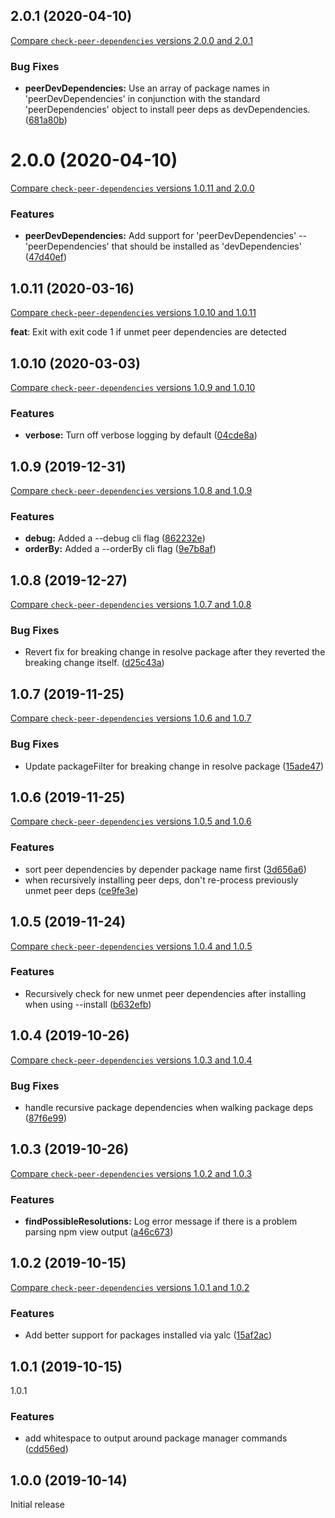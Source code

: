 ## 2.0.1 (2020-04-10)
[Compare `check-peer-dependencies` versions 2.0.0 and 2.0.1](https://github.com/christopherthielen/check-peer-dependencies/compare/2.0.0...2.0.1)

### Bug Fixes

* **peerDevDependencies:** Use an array of package names in 'peerDevDependencies' in conjunction with the standard 'peerDependencies' object to install peer deps as devDependencies. ([681a80b](https://github.com/christopherthielen/check-peer-dependencies/commit/681a80b))




# 2.0.0 (2020-04-10)
[Compare `check-peer-dependencies` versions 1.0.11 and 2.0.0](https://github.com/christopherthielen/check-peer-dependencies/compare/1.0.11...2.0.0)

### Features

* **peerDevDependencies:** Add support for 'peerDevDependencies' -- 'peerDependencies' that should be installed as 'devDependencies' ([47d40ef](https://github.com/christopherthielen/check-peer-dependencies/commit/47d40ef))




## 1.0.11 (2020-03-16)
[Compare `check-peer-dependencies` versions 1.0.10 and 1.0.11](https://github.com/christopherthielen/check-peer-dependencies/compare/1.0.10...1.0.11)

**feat**: Exit with exit code 1 if unmet peer dependencies are detected

## 1.0.10 (2020-03-03)
[Compare `check-peer-dependencies` versions 1.0.9 and 1.0.10](https://github.com/christopherthielen/check-peer-dependencies/compare/1.0.9...1.0.10)

### Features

* **verbose:** Turn off verbose logging by default ([04cde8a](https://github.com/christopherthielen/check-peer-dependencies/commit/04cde8a))




## 1.0.9 (2019-12-31)
[Compare `check-peer-dependencies` versions 1.0.8 and 1.0.9](https://github.com/christopherthielen/check-peer-dependencies/compare/1.0.8...1.0.9)

### Features

* **debug:** Added a --debug cli flag ([862232e](https://github.com/christopherthielen/check-peer-dependencies/commit/862232e))
* **orderBy:** Added a --orderBy cli flag ([9e7b8af](https://github.com/christopherthielen/check-peer-dependencies/commit/9e7b8af))




## 1.0.8 (2019-12-27)
[Compare `check-peer-dependencies` versions 1.0.7 and 1.0.8](https://github.com/christopherthielen/check-peer-dependencies/compare/1.0.7...1.0.8)

### Bug Fixes

* Revert fix for breaking change in resolve package after they reverted the breaking change itself. ([d25c43a](https://github.com/christopherthielen/check-peer-dependencies/commit/d25c43a))




## 1.0.7 (2019-11-25)
[Compare `check-peer-dependencies` versions 1.0.6 and 1.0.7](https://github.com/christopherthielen/check-peer-dependencies/compare/1.0.6...1.0.7)

### Bug Fixes

* Update packageFilter for breaking change in resolve package ([15ade47](https://github.com/christopherthielen/check-peer-dependencies/commit/15ade47))




## 1.0.6 (2019-11-25)
[Compare `check-peer-dependencies` versions 1.0.5 and 1.0.6](https://github.com/christopherthielen/check-peer-dependencies/compare/1.0.5...1.0.6)

### Features

* sort peer dependencies by depender package name first ([3d656a6](https://github.com/christopherthielen/check-peer-dependencies/commit/3d656a6))
* when recursively installing peer deps, don't re-process previously unmet peer deps ([ce9fe3e](https://github.com/christopherthielen/check-peer-dependencies/commit/ce9fe3e))




## 1.0.5 (2019-11-24)
[Compare `check-peer-dependencies` versions 1.0.4 and 1.0.5](https://github.com/christopherthielen/check-peer-dependencies/compare/1.0.4...1.0.5)

### Features

* Recursively check for new unmet peer dependencies after installing when using --install ([b632efb](https://github.com/christopherthielen/check-peer-dependencies/commit/b632efb))




## 1.0.4 (2019-10-26)
[Compare `check-peer-dependencies` versions 1.0.3 and 1.0.4](https://github.com/christopherthielen/check-peer-dependencies/compare/1.0.3...1.0.4)

### Bug Fixes

* handle recursive package dependencies when walking package deps ([87f6e99](https://github.com/christopherthielen/check-peer-dependencies/commit/87f6e99))




## 1.0.3 (2019-10-26)
[Compare `check-peer-dependencies` versions 1.0.2 and 1.0.3](https://github.com/christopherthielen/check-peer-dependencies/compare/1.0.2...1.0.3)

### Features

* **findPossibleResolutions:** Log error message if there is a problem parsing npm view output ([a46c673](https://github.com/christopherthielen/check-peer-dependencies/commit/a46c673))




## 1.0.2 (2019-10-15)
[Compare `check-peer-dependencies` versions 1.0.1 and 1.0.2](https://github.com/christopherthielen/check-peer-dependencies/compare/1.0.1...1.0.2)

### Features

* Add better support for packages installed via yalc ([15af2ac](https://github.com/christopherthielen/check-peer-dependencies/commit/15af2ac))




## 1.0.1 (2019-10-15)
1.0.1

### Features

* add whitespace to output around package manager commands ([cdd56ed](https://github.com/christopherthielen/check-peer-dependencies/commit/cdd56ed))


## 1.0.0 (2019-10-14)

Initial release
